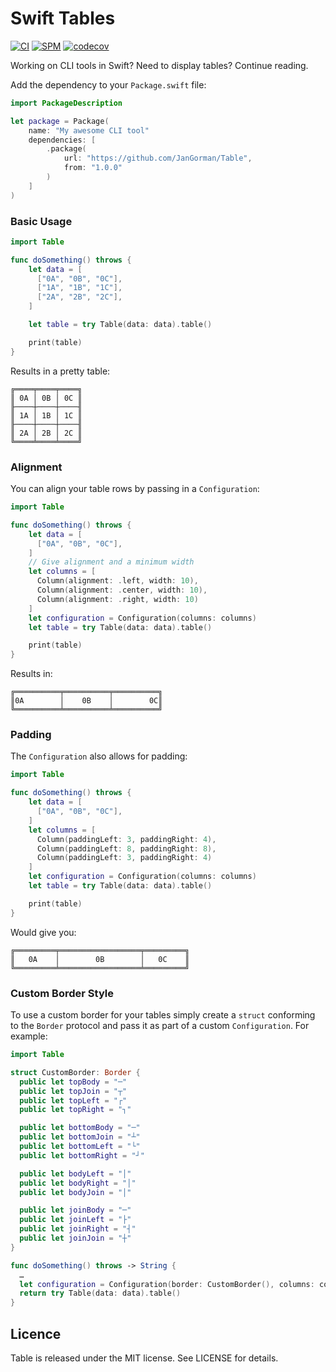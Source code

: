 # Swift Tables

[![CI](https://github.com/JanGorman/Table/workflows/CI/badge.svg)](https://github.com/JanGorman/Table/actions?query=workflow%3ACI)
[![SPM](https://img.shields.io/badge/spm-compatible-brightgreen.svg?style=flat)](https://swift.org/package-manager)
[![codecov](https://codecov.io/gh/JanGorman/Table/branch/master/graph/badge.svg)](https://codecov.io/gh/JanGorman/Table)

Working on CLI tools in Swift? Need to display tables? Continue reading.

Add the dependency to your `Package.swift` file:

```swift
import PackageDescription

let package = Package(
    name: "My awesome CLI tool"
    dependencies: [
        .package(
            url: "https://github.com/JanGorman/Table",
            from: "1.0.0"
        )
    ]
)
```

### Basic Usage

```swift
import Table

func doSomething() throws {
    let data = [
      ["0A", "0B", "0C"],
      ["1A", "1B", "1C"],
      ["2A", "2B", "2C"],
    ]

    let table = try Table(data: data).table()

    print(table)
}

```

Results in a pretty table:

```
╔════╤════╤════╗
║ 0A │ 0B │ 0C ║
╟────┼────┼────╢
║ 1A │ 1B │ 1C ║
╟────┼────┼────╢
║ 2A │ 2B │ 2C ║
╚════╧════╧════╝
```

### Alignment

You can align your table rows by passing in a `Configuration`:

```swift
import Table

func doSomething() throws {
    let data = [
      ["0A", "0B", "0C"],
    ]
    // Give alignment and a minimum width
    let columns = [
      Column(alignment: .left, width: 10),
      Column(alignment: .center, width: 10),
      Column(alignment: .right, width: 10)
    ]
    let configuration = Configuration(columns: columns)
    let table = try Table(data: data).table()

    print(table)
}
```

Results in:

```
╔══════════╤══════════╤══════════╗
║0A        │    0B    │        0C║
╚══════════╧══════════╧══════════╝
```

### Padding

The `Configuration` also allows for padding:

```swift
import Table

func doSomething() throws {
    let data = [
      ["0A", "0B", "0C"],
    ]
    let columns = [
      Column(paddingLeft: 3, paddingRight: 4),
      Column(paddingLeft: 8, paddingRight: 8),
      Column(paddingLeft: 3, paddingRight: 4)
    ]
    let configuration = Configuration(columns: columns)
    let table = try Table(data: data).table()

    print(table)
}
```

Would give you:

```
╔═════════╤══════════════════╤═════════╗
║   0A    │        0B        │   0C    ║
╚═════════╧══════════════════╧═════════╝
```

### Custom Border Style

To use a custom border for your tables simply create a `struct` conforming to the `Border` protocol and pass it as part of a custom `Configuration`. For example:

```swift
import Table

struct CustomBorder: Border {
  public let topBody = "─"
  public let topJoin = "┬"
  public let topLeft = "┌"
  public let topRight = "┐"

  public let bottomBody = "─"
  public let bottomJoin = "┴"
  public let bottomLeft = "└"
  public let bottomRight = "┘"

  public let bodyLeft = "│"
  public let bodyRight = "│"
  public let bodyJoin = "│"

  public let joinBody = "─"
  public let joinLeft = "├"
  public let joinRight = "┤"
  public let joinJoin = "┼"
}

func doSomething() throws -> String {
  …
  let configuration = Configuration(border: CustomBorder(), columns: columns)
  return try Table(data: data).table()
}
```

## Licence

Table is released under the MIT license. See LICENSE for details.
